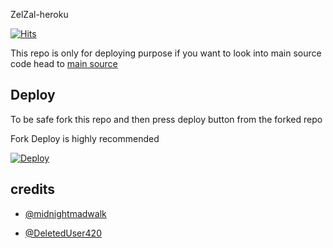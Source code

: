  ZelZal-heroku

[![Hits](https://hits.seeyoufarm.com/api/count/incr/badge.svg?url=https%3A%2F%2Fgithub.com%2Ftgcatub%2Fnekopack&count_bg=%2379C83D&title_bg=%23555555&icon=&icon_color=%23E7E7E7&title=hits&edge_flat=false)](https://github.com/asaaqaa/nekopack)

This repo is only for deploying purpose if you want to look into main source code head to [main source](https://github.com/asaaqaa/ASAAQALIAS/AsAs) 

## Deploy

To be safe fork this repo and then press deploy button from the forked repo 

Fork Deploy is highly recommended

[![Deploy](https://www.herokucdn.com/deploy/button.svg)](https://heroku.com/deploy)

## credits

   - [@midnightmadwalk](https://t.me/midnightmadwalk)

   - [@DeletedUser420](https://t.me/DeletedUser420)
